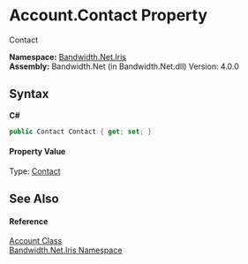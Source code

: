 ﻿# Account.Contact Property 
 

Contact

**Namespace:**&nbsp;<a href ="N_Bandwidth_Net_Iris.md">Bandwidth.Net.Iris</a><br />**Assembly:**&nbsp;Bandwidth.Net (in Bandwidth.Net.dll) Version: 4.0.0

## Syntax

**C#**<br />
``` C#
public Contact Contact { get; set; }
```


#### Property Value
Type: <a href ="T_Bandwidth_Net_Iris_Contact.md">Contact</a>

## See Also


#### Reference
<a href ="T_Bandwidth_Net_Iris_Account.md">Account Class</a><br /><a href ="N_Bandwidth_Net_Iris.md">Bandwidth.Net.Iris Namespace</a><br />